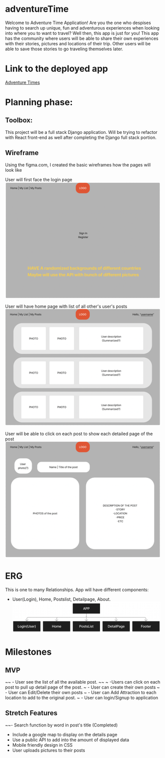 # adventureTime

Welcome to Adventure Time Application! Are you the one who despises having to search up unique, fun and adventurous experiences when looking into where you to want to travel? Well then, this app is just for you! This app has the community where users will be able to share their own experiences with their stories, pictures and locations of their trip. Other users will be able to save those stories to go traveling themselves later. 

# Link to the deployed app
[Adventure Times](https://adventuretimes.herokuapp.com/)

# Planning phase:
## Toolbox:
This project will be a full stack Django application. Will be trying to refactor with React front-end as well after completing the Django full stack portion.

## Wireframe
Using the figma.com, I created the basic wireframes how the pages will look like


User will first face the login page
![Login Page](https://github.com/Tiranoe/adventureTime/blob/main/assets/loginpage.png?raw=true)



User will have home page with list of all other's user's posts
![Home page](https://github.com/Tiranoe/adventureTime/blob/main/assets/homepage.png?raw=true)



User will be able to click on each post to show each detailed page of the post
![Detail page](https://github.com/Tiranoe/adventureTime/blob/main/assets/detailpage.png?raw=true)



# ERG
This is one to many Relationships. 
App will have different components: 
- User(Login), Home, Postslist, Detailpage, About.
![ERG Diagram](https://github.com/Tiranoe/adventureTime/blob/main/assets/ERG%20Diagram.png?raw=true)

# Milestones

## MVP
~~ - User see the list of all the available post. ~~
~ -Users can click on each post to pull up detail page of the post.
~ - User can create their own posts
~ - User can Edit/Delete their own posts
~ - User can Add Attraction to each location to add to the original post.
~ - User can login/Signup to application


## Stretch Features
~~- Search function by word in post's title (Completed)
- Include a google map to display on the details page
- Use a public API to add into the amount of displayed data
- Mobile friendly design in CSS
- User uploads pictures to their posts
